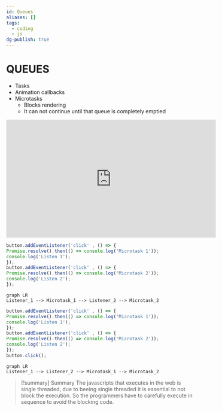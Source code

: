 ```yaml
---
id: Queues
aliases: []
tags:
  - coding
  - js
dg-publish: true
---
```

# QUEUES
- Tasks
- Animation callbacks
- Microtasks 
	- Blocks rendering
	- It can not continue until that queue is completely emptied

<iframe width="560" height="315" src="https://www.youtube.com/embed/cCOL7MC4Pl0?si=4wsCSNMwv9-H6Zsc" title="YouTube video player" frameborder="0" allow="accelerometer; autoplay; clipboard-write; encrypted-media; gyroscope; picture-in-picture; web-share" referrerpolicy="strict-origin-when-cross-origin" allowfullscreen></iframe>

```js
button.addEventListener('click' , () => {
Promise.resolve().then(() => console.log('Microtask 1'));
console.log('Listen 1');
});
button.addEventListener('click' , () => {
Promise.resolve().then(() => console.log('Microtask 2'));
console.log('Listen 2');
});

```

```mermaid
graph LR 
Listener_1 --> Microtask_1 --> Listener_2 --> Microtask_2 

```

```js
button.addEventListener('click' , () => {
Promise.resolve().then(() => console.log('Microtask 1'));
console.log('Listen 1');
});
button.addEventListener('click' , () => {
Promise.resolve().then(() => console.log('Microtask 2'));
console.log('Listen 2');
});
button.click();

```

```mermaid
graph LR 
Listener_1 --> Listener_2 --> Microtask_1 --> Microtask_2 

```

>[!summary] Summary 
>The javascripts that executes in the web is single threaded, due to beeing single threaded it is essential to not block the execution. So the programmers have to carefully execute in sequence to avoid the blocking code.
